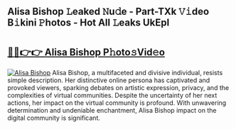 ## Alisa Bishop 𝙻eaked 𝙽u𝚍e - Part-TXk 𝚅𝚒deo B𝚒kini 𝙿hotos - Hot All 𝙻eaks UkEpl

# <h2><a href="http://ld1rg6q.urlbe.top/?page=Alisa+Bishop">🔗🔗👉👉 Alisa Bishop P𝚑oto𝚜Vid𝚎o</a></h2>

[![Alisa Bishop](https://i.imgur.com/eBuTRDB.gif)](http://ld1rg6q.urlbe.top/?page=Alisa+Bishop)
Alisa Bishop, a multifaceted and divisive individual, resists simple description. Her distinctive online persona has captivated and provoked viewers, sparking debates on artistic expression, privacy, and the complexities of virtual communities. Despite the uncertainty of her next actions, her impact on the virtual community is profound. With unwavering determination and undeniable enchantment, Alisa Bishop impact on the digital community is significant.
